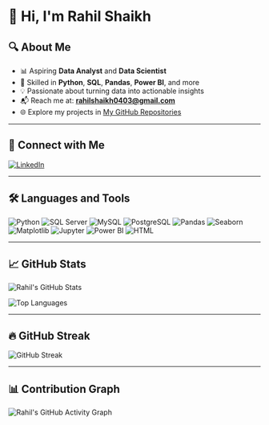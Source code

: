 # 👋 Hi, I'm Rahil Shaikh

## 🔍 About Me
- 📊 Aspiring **Data Analyst** and **Data Scientist**
- 🧠 Skilled in **Python**, **SQL**, **Pandas**, **Power BI**, and more
- 💡 Passionate about turning data into actionable insights
- 📬 Reach me at: **rahilshaikh0403@gmail.com**
- 🌐 Explore my projects in [My GitHub Repositories](https://github.com/rahilshaikh0403?tab=repositories)

---

## 🤝 Connect with Me
[![LinkedIn](https://img.shields.io/badge/LinkedIn-Rahil_Shaikh-blue?style=for-the-badge&logo=linkedin)](https://www.linkedin.com/in/rahilshaikh144)

---

## 🛠️ Languages and Tools
![Python](https://img.shields.io/badge/Python-3776AB?logo=python&logoColor=white)
![SQL Server](https://img.shields.io/badge/SQL_Server-CC2927?logo=microsoft-sql-server&logoColor=white)
![MySQL](https://img.shields.io/badge/MySQL-4479A1?logo=mysql&logoColor=white)
![PostgreSQL](https://img.shields.io/badge/PostgreSQL-336791?logo=postgresql&logoColor=white)
![Pandas](https://img.shields.io/badge/Pandas-150458?logo=pandas)
![Seaborn](https://img.shields.io/badge/Seaborn-2c2c2c?logo=python)
![Matplotlib](https://img.shields.io/badge/Matplotlib-11557C?logo=python)
![Jupyter](https://img.shields.io/badge/Jupyter-F37626?logo=jupyter&logoColor=white)
![Power BI](https://img.shields.io/badge/Power_BI-F2C811?logo=power-bi&logoColor=black)
![HTML](https://img.shields.io/badge/HTML5-E34F26?logo=html5&logoColor=white)

---

## 📈 GitHub Stats
![Rahil's GitHub Stats](https://github-readme-stats.vercel.app/api?username=rahilshaikh0403&show_icons=true&theme=radical)

![Top Languages](https://github-readme-stats.vercel.app/api/top-langs/?username=rahilshaikh0403&layout=compact&theme=radical)

---

## 🔥 GitHub Streak
![GitHub Streak](https://github-readme-streak-stats.herokuapp.com?user=rahilshaikh0403&theme=radical)

---

## 📊 Contribution Graph
![Rahil's GitHub Activity Graph](https://github-readme-activity-graph.cyclic.app/graph?username=rahilshaikh0403&theme=github-compact)
